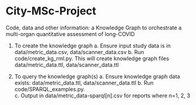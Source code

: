 # City-MSc-Project
Code, data and other information: a Knowledge Graph to orchestrate a multi-organ quantitative assessment of long-COVID
 
1.  To create the knowledge graph
a.  Ensure input study data is in data/metric_data.csv, data/scanner_data.csv
b.  Run code/create_kg_rml.py.  This will create knowledge graph files data/metric_data.ttl, data/scanner_data.ttl

2.  To query the knowledge graph(s)
a.  Ensure knowledge graph data exists: data/metric_data.ttl, data/scanner_data.ttl
b.  Run code/SPARQL_examples.py.  
c.  Output in data/metric_data-sparql[n].csv for reports where n=1, 2, 3

